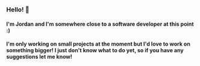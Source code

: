 ### Hello! 👋

#### I'm Jordan and I'm somewhere close to a software developer at this point :)

#### I'm only working on small projects at the moment but I'd love to work on something bigger! I just don't know what to do yet, so if you have any suggestions let me know!
